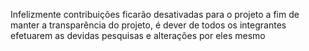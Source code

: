 Infelizmente contribuições ficarão desativadas para o projeto a fim de manter a transparência do projeto, é dever de todos os integrantes efetuarem as devidas pesquisas e alterações por eles mesmo
